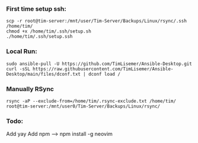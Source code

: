 ### First time setup ssh:

```
scp -r root@tim-server:/mnt/user/Tim-Server/Backups/Linux/rsync/.ssh /home/tim/
chmod +x /home/tim/.ssh/setup.sh
./home/tim/.ssh/setup.ssh
```

### Local Run:

```
sudo ansible-pull -U https://github.com/TimLisemer/Ansible-Desktop.git
curl -sSL https://raw.githubusercontent.com/TimLisemer/Ansible-Desktop/main/files/dconf.txt | dconf load /
```

### Manually RSync

```
rsync -aP --exclude-from=/home/tim/.rsync-exclude.txt /home/tim/ root@tim-server:/mnt/user0/Tim-Server/Backups/Linux/rsync/
```

### Todo:

Add yay
Add npm --> npm install -g neovim
